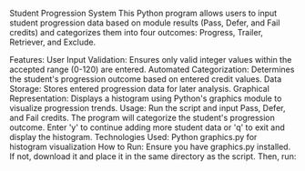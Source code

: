 Student Progression System
This Python program allows users to input student progression data based on module results (Pass, Defer, and Fail credits) and categorizes them into four outcomes: Progress, Trailer, Retriever, and Exclude.

Features:
User Input Validation: Ensures only valid integer values within the accepted range (0-120) are entered.
Automated Categorization: Determines the student's progression outcome based on entered credit values.
Data Storage: Stores entered progression data for later analysis.
Graphical Representation: Displays a histogram using Python's graphics module to visualize progression trends.
Usage:
Run the script and input Pass, Defer, and Fail credits.
The program will categorize the student's progression outcome.
Enter 'y' to continue adding more student data or 'q' to exit and display the histogram.
Technologies Used:
Python
graphics.py for histogram visualization
How to Run:
Ensure you have graphics.py installed. If not, download it and place it in the same directory as the script. Then, run:

